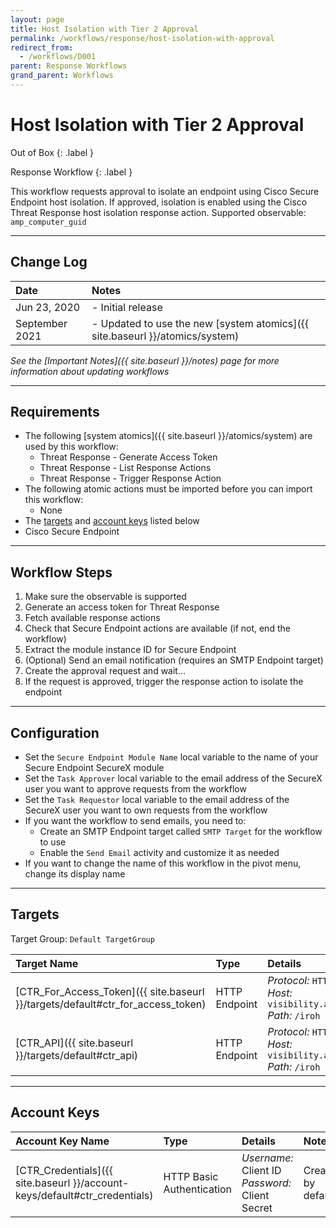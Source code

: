 ```yaml
---
layout: page
title: Host Isolation with Tier 2 Approval
permalink: /workflows/response/host-isolation-with-approval
redirect_from:
  - /workflows/D001
parent: Response Workflows
grand_parent: Workflows
---
```


# Host Isolation with Tier 2 Approval
<div markdown="1">
Out of Box
{: .label }

Response Workflow
{: .label }
</div>

This workflow requests approval to isolate an endpoint using Cisco Secure Endpoint host isolation. If approved, isolation is enabled using the Cisco Threat Response host isolation response action. Supported observable: `amp_computer_guid`

---

## Change Log

| Date | Notes |
|:-----|:------|
| Jun 23, 2020 | - Initial release |
| September 2021 | - Updated to use the new [system atomics]({{ site.baseurl }}/atomics/system) |

_See the [Important Notes]({{ site.baseurl }}/notes) page for more information about updating workflows_

---

## Requirements
* The following [system atomics]({{ site.baseurl }}/atomics/system) are used by this workflow:
	* Threat Response - Generate Access Token
	* Threat Response - List Response Actions
	* Threat Response - Trigger Response Action
* The following atomic actions must be imported before you can import this workflow:
	* None
* The [targets](#targets) and [account keys](#account-keys) listed below
* Cisco Secure Endpoint

---

## Workflow Steps
1. Make sure the observable is supported
1. Generate an access token for Threat Response
1. Fetch available response actions
1. Check that Secure Endpoint actions are available (if not, end the workflow)
1. Extract the module instance ID for Secure Endpoint
1. (Optional) Send an email notification (requires an SMTP Endpoint target)
1. Create the approval request and wait...
1. If the request is approved, trigger the response action to isolate the endpoint

---

## Configuration
* Set the `Secure Endpoint Module Name` local variable to the name of your Secure Endpoint SecureX module
* Set the `Task Approver` local variable to the email address of the SecureX user you want to approve requests from the workflow
* Set the `Task Requestor` local variable to the email address of the SecureX user you want to own requests from the workflow
* If you want the workflow to send emails, you need to:
	* Create an SMTP Endpoint target called `SMTP Target` for the workflow to use
	* Enable the `Send Email` activity and customize it as needed
* If you want to change the name of this workflow in the pivot menu, change its display name

---

## Targets
Target Group: `Default TargetGroup`

| Target Name | Type | Details | Account Keys | Notes |
|:------------|:-----|:--------|:-------------|:------|
| [CTR_For_Access_Token]({{ site.baseurl }}/targets/default#ctr_for_access_token) | HTTP Endpoint | _Protocol:_ `HTTPS`<br />_Host:_ `visibility.amp.cisco.com`<br />_Path:_ `/iroh` | CTR_Credentials | Created by default |
| [CTR_API]({{ site.baseurl }}/targets/default#ctr_api) | HTTP Endpoint | _Protocol:_ `HTTPS`<br />_Host:_ `visibility.amp.cisco.com`<br />_Path:_ `/iroh` | None | Created by default |

---

## Account Keys

| Account Key Name | Type | Details | Notes |
|:-----------------|:-----|:--------|:------|
| [CTR_Credentials]({{ site.baseurl }}/account-keys/default#ctr_credentials) | HTTP Basic Authentication | _Username:_ Client ID<br />_Password:_ Client Secret | Created by default |
